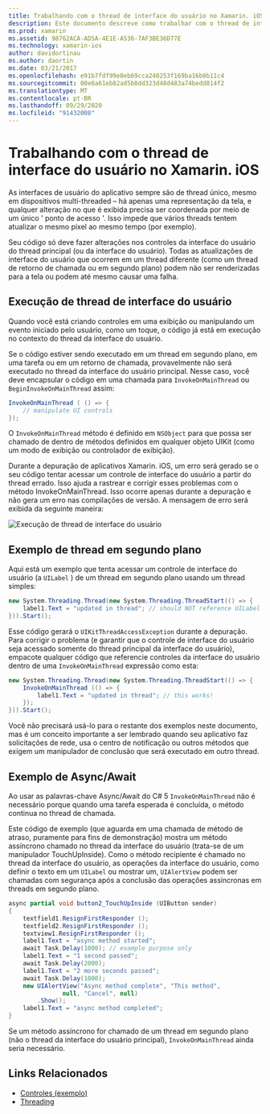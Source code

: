 ```yaml
---
title: Trabalhando com o thread de interface do usuário no Xamarin. iOS
description: Este documento descreve como trabalhar com o thread de interface do usuário no Xamarin. iOS. Ele aborda a execução de thread de interface do usuário, fornece um exemplo de thread em segundo plano e examina Async/Await.
ms.prod: xamarin
ms.assetid: 98762ACA-AD5A-4E1E-A536-7AF3BE36D77E
ms.technology: xamarin-ios
author: davidortinau
ms.author: daortin
ms.date: 03/21/2017
ms.openlocfilehash: e91b7fdf99e8eb69cca240253f169ba16b0b11c4
ms.sourcegitcommit: 00e6a61eb82ad5b0dd323d48d483a74bedd814f2
ms.translationtype: MT
ms.contentlocale: pt-BR
ms.lasthandoff: 09/29/2020
ms.locfileid: "91432008"
---
```

# <a name="working-with-the-ui-thread-in-xamarinios"></a>Trabalhando com o thread de interface do usuário no Xamarin. iOS

As interfaces de usuário do aplicativo sempre são de thread único, mesmo em dispositivos multi-threaded – há apenas uma representação da tela, e qualquer alteração no que é exibida precisa ser coordenada por meio de um único ' ponto de acesso '. Isso impede que vários threads tentem atualizar o mesmo pixel ao mesmo tempo (por exemplo).

Seu código só deve fazer alterações nos controles da interface do usuário do thread principal (ou da interface do usuário). Todas as atualizações de interface do usuário que ocorrem em um thread diferente (como um thread de retorno de chamada ou em segundo plano) podem não ser renderizadas para a tela ou podem até mesmo causar uma falha.

## <a name="ui-thread-execution"></a>Execução de thread de interface do usuário

Quando você está criando controles em uma exibição ou manipulando um evento iniciado pelo usuário, como um toque, o código já está em execução no contexto do thread da interface do usuário.

Se o código estiver sendo executado em um thread em segundo plano, em uma tarefa ou em um retorno de chamada, provavelmente não será executado no thread da interface do usuário principal. Nesse caso, você deve encapsular o código em uma chamada para `InvokeOnMainThread` ou `BeginInvokeOnMainThread` assim:

```csharp
InvokeOnMainThread ( () => {
    // manipulate UI controls
});
```

O `InvokeOnMainThread` método é definido em `NSObject` para que possa ser chamado de dentro de métodos definidos em qualquer objeto UIKit (como um modo de exibição ou controlador de exibição).

Durante a depuração de aplicativos Xamarin. iOS, um erro será gerado se o seu código tentar acessar um controle de interface do usuário a partir do thread errado. Isso ajuda a rastrear e corrigir esses problemas com o método InvokeOnMainThread. Isso ocorre apenas durante a depuração e não gera um erro nas compilações de versão. A mensagem de erro será exibida da seguinte maneira:

 ![Execução de thread de interface do usuário](ui-thread-images/image10.png)

 <a name="Background_Thread_Example"></a>

## <a name="background-thread-example"></a>Exemplo de thread em segundo plano

Aqui está um exemplo que tenta acessar um controle de interface do usuário (a `UILabel` ) de um thread em segundo plano usando um thread simples:

```csharp
new System.Threading.Thread(new System.Threading.ThreadStart(() => {
    label1.Text = "updated in thread"; // should NOT reference UILabel on background thread!
})).Start();
```

Esse código gerará o `UIKitThreadAccessException` durante a depuração. Para corrigir o problema (e garantir que o controle de interface do usuário seja acessado somente do thread principal da interface do usuário), empacote qualquer código que referencie controles da interface do usuário dentro de uma `InvokeOnMainThread` expressão como esta:

```csharp
new System.Threading.Thread(new System.Threading.ThreadStart(() => {
    InvokeOnMainThread (() => {
        label1.Text = "updated in thread"; // this works!
    });
})).Start();
```

Você não precisará usá-lo para o restante dos exemplos neste documento, mas é um conceito importante a ser lembrado quando seu aplicativo faz solicitações de rede, usa o centro de notificação ou outros métodos que exigem um manipulador de conclusão que será executado em outro thread.

 <a name="Async_Await_Example"></a>

## <a name="asyncawait-example"></a>Exemplo de Async/Await

Ao usar as palavras-chave Async/Await do C# 5 `InvokeOnMainThread` não é necessário porque quando uma tarefa esperada é concluída, o método continua no thread de chamada.

Este código de exemplo (que aguarda em uma chamada de método de atraso, puramente para fins de demonstração) mostra um método assíncrono chamado no thread da interface do usuário (trata-se de um manipulador TouchUpInside). Como o método recipiente é chamado no thread da interface do usuário, as operações da interface do usuário, como definir o texto em um `UILabel` ou mostrar um, `UIAlertView` podem ser chamadas com segurança após a conclusão das operações assíncronas em threads em segundo plano.

```csharp
async partial void button2_TouchUpInside (UIButton sender)
{
    textfield1.ResignFirstResponder ();
    textfield2.ResignFirstResponder ();
    textview1.ResignFirstResponder ();
    label1.Text = "async method started";
    await Task.Delay(1000); // example purpose only
    label1.Text = "1 second passed";
    await Task.Delay(2000);
    label1.Text = "2 more seconds passed";
    await Task.Delay(1000);
    new UIAlertView("Async method complete", "This method", 
               null, "Cancel", null)
        .Show();
    label1.Text = "async method completed";
}
```

Se um método assíncrono for chamado de um thread em segundo plano (não o thread da interface do usuário principal), `InvokeOnMainThread` ainda seria necessário.

## <a name="related-links"></a>Links Relacionados

- [Controles (exemplo)](/samples/xamarin/ios-samples/controls)
- [Threading](~/ios/app-fundamentals/threading.md)